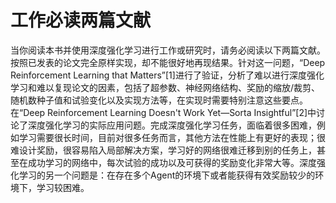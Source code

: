 # 工作必读两篇文献

当你阅读本书并使用深度强化学习进行工作或研究时，请务必阅读以下两篇文献。按照已发表的论文完全原样实现，却不能很好地再现结果。针对这一问题，“Deep Reinforcement Learning that Matters”[1]进行了验证，分析了难以进行深度强化学习和难以复现论文的因素，包括了超参数、神经网络结构、奖励的缩放/裁剪、随机数种子值和试验变化以及实现方法等，在实现时需要特别注意这些要点。在“Deep Reinforcement Learning Doesn't Work Yet—Sorta Insightful”[2]中讨论了深度强化学习的实际应用问题。完成深度强化学习任务，面临着很多困难，例如学习需要很长时间，目前对很多任务而言，其他方法在性能上有更好的表现；很难设计奖励，很容易陷入局部解决方案，学习好的网络很难迁移到别的任务上，甚至在成功学习的网络中，每次试验的成功以及可获得的奖励变化非常大等。深度强化学习的另一个问题是：在存在多个Agent的环境下或者能获得有效奖励较少的环境下，学习较困难。
